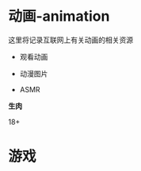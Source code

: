 # 动画-animation

这里将记录互联网上有关动画的相关资源

- 观看动画

[Omofun]: https://omofun.tv/Omofun



[age动漫]: https://www.agemys.com/
[zzzfun]: http://www.zzzfun.com/

- 动漫图片

[danbooru]: https://danbooru.donmai.us/
[yande]: https://yande.re/post
[tbib]: https://tbib.org/index.php?page=post&amp;amp;s=list&amp;amp;pid=0

- ASMR

[Kikoeru]: https://www.asmr.one/works

**生肉**

[comic-valkyrie]: https://www.comic-valkyrie.com/
[shonenmagazine]: https://pocket.shonenmagazine.com/

18+

[禁漫天堂]: https://jmcomic.bet/
[nhentai]: https://nhentai.net/


# 游戏

[2DFan]: https://galge.fun/	"老牌galgame游戏测评网站"

